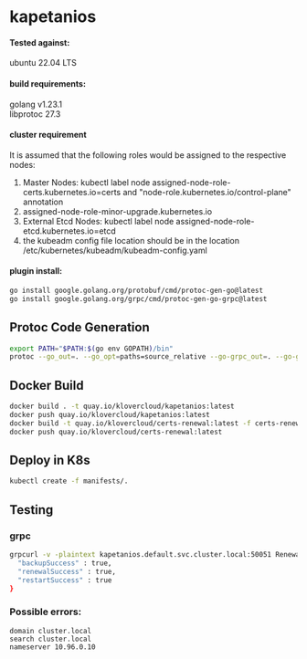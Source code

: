 # kapetanios

#### Tested against:
ubuntu 22.04 LTS

#### build requirements:
golang v1.23.1 \
libprotoc 27.3

#### cluster requirement
It is assumed that the following roles would be assigned to the respective nodes:
1. Master Nodes: kubectl label node <node-name> assigned-node-role-certs.kubernetes.io=certs and "node-role.kubernetes.io/control-plane" annotation
2. assigned-node-role-minor-upgrade.kubernetes.io
2. External Etcd Nodes: kubectl label node <node-name> assigned-node-role-etcd.kubernetes.io=etcd
3. the kubeadm config file location should be in the location /etc/kubernetes/kubeadm/kubeadm-config.yaml

#### plugin install:
```Bash
go install google.golang.org/protobuf/cmd/protoc-gen-go@latest
go install google.golang.org/grpc/cmd/protoc-gen-go-grpc@latest
```

## Protoc Code Generation
```Bash
export PATH="$PATH:$(go env GOPATH)/bin"
protoc --go_out=. --go_opt=paths=source_relative --go-grpc_out=. --go-grpc_opt=paths=source_relative proto/certs-renewal.proto
```

## Docker Build
```Bash
docker build . -t quay.io/klovercloud/kapetanios:latest
docker push quay.io/klovercloud/kapetanios:latest
docker build -t quay.io/klovercloud/certs-renewal:latest -f certs-renewal.Dockerfile .
docker push quay.io/klovercloud/certs-renewal:latest
```

## Deploy in K8s
```Bash
kubectl create -f manifests/.
```

## Testing
### grpc
```Bash
grpcurl -v -plaintext kapetanios.default.svc.cluster.local:50051 Renewal/StatusUpdate{
  "backupSuccess" : true,
  "renewalSuccess" : true,
  "restartSuccess" : true
}
```

### Possible errors:

```
domain cluster.local
search cluster.local
nameserver 10.96.0.10 
```